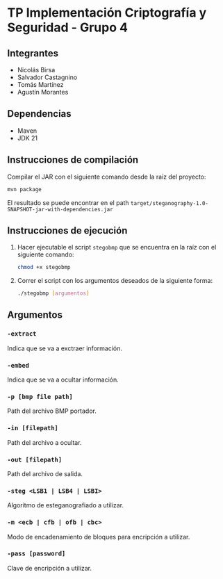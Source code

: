 # TP Implementación Criptografía y Seguridad - Grupo 4
## Integrantes
- Nicolás Birsa
- Salvador Castagnino
- Tomás Martínez
- Agustín Morantes

## Dependencias
- Maven
- JDK 21

## Instrucciones de compilación
Compilar el JAR con el siguiente comando desde la raíz del proyecto:
```sh
mvn package
```
El resultado se puede encontrar en el path `target/steganography-1.0-SNAPSHOT-jar-with-dependencies.jar`

## Instrucciones de ejecución
1. Hacer ejecutable el script `stegobmp` que se encuentra en la raíz con el siguiente comando:
   ```sh
   chmod +x stegobmp
   ```
2. Correr el script con los argumentos deseados de la siguiente forma:
   ```sh
   ./stegobmp [argumentos]
   ```

## Argumentos

### `-extract`
Indica que se va a exctraer información.

### `-embed`
Indica que se va a ocultar información.

### `-p [bmp file path]`
Path del archivo BMP portador.

### `-in [filepath]`
Path del archivo a ocultar.

### `-out [filepath]`
Path del archivo de salida.

### `-steg <LSB1 | LSB4 | LSBI>`
Algoritmo de esteganografiado a utilizar.

### `-m <ecb | cfb | ofb | cbc>`
Modo de encadenamiento de bloques para encripción a utilizar.

### `-pass [password]`
Clave de encripción a utilizar.

